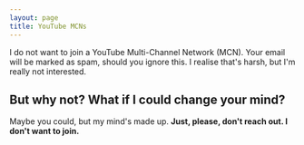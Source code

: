 ```yaml
---
layout: page
title: YouTube MCNs
---
```


I do not want to join a YouTube Multi-Channel Network (MCN). Your email will be marked as spam, should you ignore this. I realise that's harsh, but I'm really not interested.

## But why not? What if I could change your mind?
Maybe you could, but my mind's made up. **Just, please, don't reach out. I don't want to join.**